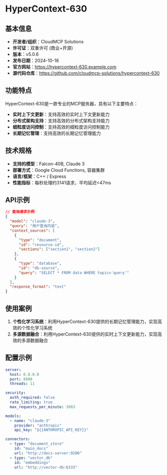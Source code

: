 # HyperContext-630

## 基本信息

- **开发者/组织**：CloudMCP Solutions
- **许可证**：双重许可 (商业+开源)
- **版本**：v5.0.6
- **发布日期**：2024-10-16
- **官方网站**：https://hypercontext-630.example.com
- **源代码仓库**：https://github.com/cloudmcp-solutions/hypercontext-630

## 功能特点

HyperContext-630是一款专业的MCP服务器，具有以下主要特点：

- **实时上下文更新**：支持高效的实时上下文更新能力
- **分布式架构支持**：支持高效的分布式架构支持能力
- **细粒度访问控制**：支持高效的细粒度访问控制能力
- **长期记忆管理**：支持高效的长期记忆管理能力


## 技术规格

- **支持的模型**：Falcon-40B, Claude 3
- **部署方式**：Google Cloud Functions, 容器集群
- **语言/框架**：C++ / Express
- **性能指标**：每秒处理约3141请求，平均延迟<47ms

## API示例

```json
// 查询请求示例
{
  "model": "claude-3",
  "query": "用户查询内容",
  "context_sources": [
    {
      "type": "document",
      "id": "resource-id",
      "sections": ["section1", "section2"]
    },
    {
      "type": "database",
      "id": "db-source",
      "query": "SELECT * FROM data WHERE topic='query'"
    }
  ],
  "response_format": "text"
}
```

## 使用案例

1. **个性化学习系统**：利用HyperContext-630提供的长期记忆管理能力，实现高效的个性化学习系统
2. **多源数据融合**：利用HyperContext-630提供的实时上下文更新能力，实现高效的多源数据融合


## 配置示例

```yaml
server:
  host: 0.0.0.0
  port: 8908
  threads: 11

security:
  auth_required: false
  rate_limiting: true
  max_requests_per_minute: 3083

models:
  - name: "claude-3"
    provider: "anthropic"
    api_key: "${{ANTHROPIC_API_KEY}}"

connectors:
  - type: "document_store"
    id: "main_docs"
    url: "http://docs-server:9200"
  - type: "vector_db"
    id: "embeddings"
    url: "http://vector-db:6333"
```